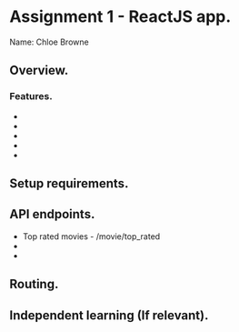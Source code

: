 # Assignment 1 - ReactJS app.

Name: Chloe Browne

## Overview.


### Features.

+ 
+ 
+ 
+ 
+ 

## Setup requirements.



## API endpoints.

+ Top rated movies - /movie/top_rated
+ 
+ 

## Routing.



## Independent learning (If relevant).
